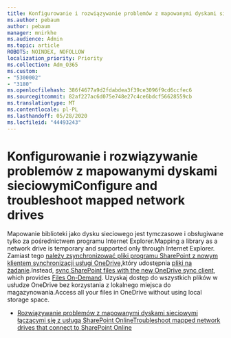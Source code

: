 ```yaml
---
title: Konfigurowanie i rozwiązywanie problemów z mapowanymi dyskami sieciowymi
ms.author: pebaum
author: pebaum
manager: mnirkhe
ms.audience: Admin
ms.topic: article
ROBOTS: NOINDEX, NOFOLLOW
localization_priority: Priority
ms.collection: Adm_O365
ms.custom:
- "5300002"
- "3180"
ms.openlocfilehash: 386f4677a9d2fdabdea3f39ce3096f9cd6ccfec6
ms.sourcegitcommit: 82af227ac6d075e748e27c4ce6bdcf56628559cb
ms.translationtype: MT
ms.contentlocale: pl-PL
ms.lasthandoff: 05/28/2020
ms.locfileid: "44493243"
---
```

# <a name="configure-and-troubleshoot-mapped-network-drives"></a><span data-ttu-id="1baf2-102">Konfigurowanie i rozwiązywanie problemów z mapowanymi dyskami sieciowymi</span><span class="sxs-lookup"><span data-stu-id="1baf2-102">Configure and troubleshoot mapped network drives</span></span>

<span data-ttu-id="1baf2-103">Mapowanie biblioteki jako dysku sieciowego jest tymczasowe i obsługiwane tylko za pośrednictwem programu Internet Explorer.</span><span class="sxs-lookup"><span data-stu-id="1baf2-103">Mapping a library as a network drive is temporary and supported only through Internet Explorer.</span></span> <span data-ttu-id="1baf2-104">Zamiast tego [należy zsynchronizować pliki programu SharePoint z nowym klientem synchronizacji usługi OneDrive,](https://support.office.com/article/6de9ede8-5b6e-4503-80b2-6190f3354a88)który udostępnia [pliki na żądanie](https://support.office.com/article/0e6860d3-d9f3-4971-b321-7092438fb38e).</span><span class="sxs-lookup"><span data-stu-id="1baf2-104">Instead, [sync SharePoint files with the new OneDrive sync client](https://support.office.com/article/6de9ede8-5b6e-4503-80b2-6190f3354a88), which provides [Files On-Demand](https://support.office.com/article/0e6860d3-d9f3-4971-b321-7092438fb38e).</span></span> <span data-ttu-id="1baf2-105">Uzyskaj dostęp do wszystkich plików w usłudze OneDrive bez korzystania z lokalnego miejsca do magazynowania.</span><span class="sxs-lookup"><span data-stu-id="1baf2-105">Access all your files in OneDrive without using local storage space.</span></span>

- [<span data-ttu-id="1baf2-106">Rozwiązywanie problemów z mapowanymi dyskami sieciowymi łączącymi się z usługą SharePoint Online</span><span class="sxs-lookup"><span data-stu-id="1baf2-106">Troubleshoot mapped network drives that connect to SharePoint Online</span></span>](https://docs.microsoft.com/sharepoint/support/administration/troubleshoot-mapped-network-drives)
